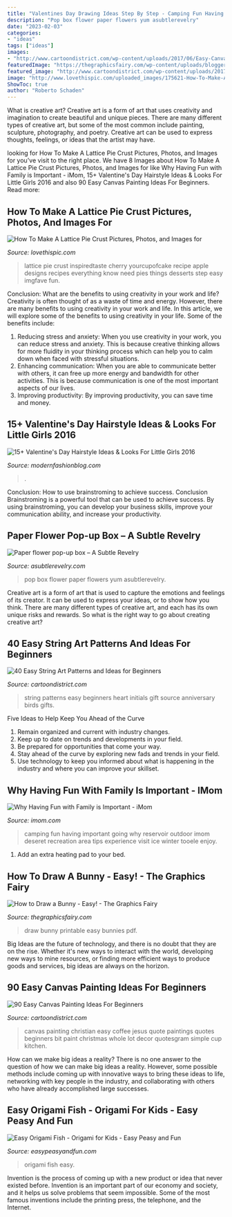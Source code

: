 ```yaml
---
title: "Valentines Day Drawing Ideas Step By Step - Camping Fun Having Important Going Why Reservoir Outdoor Imom Deseret Recreation Area Tips Experience Visit Ice Winter Tooele Enjoy"
description: "Pop box flower paper flowers yum asubtlerevelry"
date: "2023-02-03"
categories:
- "ideas"
tags: ["ideas"]
images:
- "http://www.cartoondistrict.com/wp-content/uploads/2017/06/Easy-Canvas-Painting-Ideas-For-Beginners18-1.jpg"
featuredImage: "https://thegraphicsfairy.com/wp-content/uploads/blogger/_CarNcodpCMA/TUmkfMJK_GI/AAAAAAAAKq8/7KdzifFcpzE/s1600/printable-bunnies.jpg"
featured_image: "http://www.cartoondistrict.com/wp-content/uploads/2017/12/Easy-String-Art-Patterns-and-Ideas-for-Beginners27.jpg"
image: "http://www.lovethispic.com/uploaded_images/175621-How-To-Make-A-Lattice-Pie-Crust.jpg"
ShowToc: true
author: "Roberto Schaden"
---
```



What is creative art?
Creative art is a form of art that uses creativity and imagination to create beautiful and unique pieces. There are many different types of creative art, but some of the most common include painting, sculpture, photography, and poetry. Creative art can be used to express thoughts, feelings, or ideas that the artist may have.

	

		
looking for How To Make A Lattice Pie Crust Pictures, Photos, and Images for you've visit to the right place. We have 8 Images about How To Make A Lattice Pie Crust Pictures, Photos, and Images for like Why Having Fun with Family is Important - iMom, 15+ Valentine&#039;s Day Hairstyle Ideas &amp; Looks For Little Girls 2016 and also 90 Easy Canvas Painting Ideas For Beginners. Read more:
		
    
## How To Make A Lattice Pie Crust Pictures, Photos, And Images For

<img loading=lazy src="http://www.lovethispic.com/uploaded_images/175621-How-To-Make-A-Lattice-Pie-Crust.jpg" onerror="this.onerror=null;this.src='https://tse3.mm.bing.net/th?id=OIP.Et-2-B1fQlUuF3ShFf4e5gHaOG&amp;pid=15.1';" alt="How To Make A Lattice Pie Crust Pictures, Photos, and Images for">

_Source: lovethispic.com_

>lattice pie crust inspiredtaste cherry yourcupofcake recipe apple designs recipes everything know need pies things desserts step easy imgfave fun. 

	

Conclusion: What are the benefits to using creativity in your work and life?
Creativity is often thought of as a waste of time and energy. However, there are many benefits to using creativity in your work and life. In this article, we will explore some of the benefits to using creativity in your life. Some of the benefits include: 
1) Reducing stress and anxiety: When you use creativity in your work, you can reduce stress and anxiety. This is because creative thinking allows for more fluidity in your thinking process which can help you to calm down when faced with stressful situations. 
2) Enhancing communication: When you are able to communicate better with others, it can free up more energy and bandwidth for other activities. This is because communication is one of the most important aspects of our lives. 
3) Improving productivity: By improving productivity, you can save time and money.

    
## 15+ Valentine&#039;s Day Hairstyle Ideas &amp; Looks For Little Girls 2016

<img loading=lazy src="https://modernfashionblog.com/wp-content/uploads/2016/02/15-Valentines-Day-Hairstyle-Ideas-Looks-For-Little-Girls-2016-5.jpg" onerror="this.onerror=null;this.src='https://tse3.mm.bing.net/th?id=OIP.GKexbUIQ02vEq83DYPyZLAHaLH&amp;pid=15.1';" alt="15+ Valentine&#039;s Day Hairstyle Ideas &amp; Looks For Little Girls 2016">

_Source: modernfashionblog.com_

>. 

	

Conclusion: How to use brainstroming to achieve success.
Conclusion
Brainstroming is a powerful tool that can be used to achieve success. By using brainstroming, you can develop your business skills, improve your communication ability, and increase your productivity.

    
## Paper Flower Pop-up Box – A Subtle Revelry

<img loading=lazy src="https://asubtlerevelry.com/wp-content/uploads/2015/02/pop-up-flowers.jpg" onerror="this.onerror=null;this.src='https://tse4.mm.bing.net/th?id=OIP.qzsJpbpFQlh_YL5JVFuGQAHaLG&amp;pid=15.1';" alt="Paper flower pop-up box – A Subtle Revelry">

_Source: asubtlerevelry.com_

>pop box flower paper flowers yum asubtlerevelry. 

	

Creative art is a form of art that is used to capture the emotions and feelings of its creator. It can be used to express your ideas, or to show how you think. There are many different types of creative art, and each has its own unique risks and rewards. So what is the right way to go about creating creative art?

    
## 40 Easy String Art Patterns And Ideas For Beginners

<img loading=lazy src="http://www.cartoondistrict.com/wp-content/uploads/2017/12/Easy-String-Art-Patterns-and-Ideas-for-Beginners27.jpg" onerror="this.onerror=null;this.src='https://tse4.mm.bing.net/th?id=OIP.P_46LGpXH9rgS987OnjJIwHaJ4&amp;pid=15.1';" alt="40 Easy String Art Patterns and Ideas for Beginners">

_Source: cartoondistrict.com_

>string patterns easy beginners heart initials gift source anniversary birds gifts. 

	

Five Ideas to Help Keep You Ahead of the Curve
1. Remain organized and current with industry changes.
2. Keep up to date on trends and developments in your field.
3. Be prepared for opportunities that come your way.
4. Stay ahead of the curve by exploring new fads and trends in your field.
5. Use technology to keep you informed about what is happening in the industry and where you can improve your skillset.

    
## Why Having Fun With Family Is Important - IMom

<img loading=lazy src="https://www.imom.com/wp-content/uploads/2014/06/having-fun-with-family-is-important.jpg" onerror="this.onerror=null;this.src='https://tse3.mm.bing.net/th?id=OIP.lpiaNMt5W24xhwCm7mXLqgHaDt&amp;pid=15.1';" alt="Why Having Fun with Family is Important - iMom">

_Source: imom.com_

>camping fun having important going why reservoir outdoor imom deseret recreation area tips experience visit ice winter tooele enjoy. 

	

1. Add an extra heating pad to your bed.

    
## How To Draw A Bunny - Easy! - The Graphics Fairy

<img loading=lazy src="https://thegraphicsfairy.com/wp-content/uploads/blogger/_CarNcodpCMA/TUmkfMJK_GI/AAAAAAAAKq8/7KdzifFcpzE/s1600/printable-bunnies.jpg" onerror="this.onerror=null;this.src='https://tse3.mm.bing.net/th?id=OIP.stWL2bAK9mDUCt5K5K7MNQHaFG&amp;pid=15.1';" alt="How to Draw a Bunny - Easy! - The Graphics Fairy">

_Source: thegraphicsfairy.com_

>draw bunny printable easy bunnies pdf. 

	

Big Ideas are the future of technology, and there is no doubt that they are on the rise. Whether it's new ways to interact with the world, developing new ways to mine resources, or finding more efficient ways to produce goods and services, big ideas are always on the horizon. 

    
## 90 Easy Canvas Painting Ideas For Beginners

<img loading=lazy src="http://www.cartoondistrict.com/wp-content/uploads/2017/06/Easy-Canvas-Painting-Ideas-For-Beginners18-1.jpg" onerror="this.onerror=null;this.src='https://tse3.mm.bing.net/th?id=OIP.Yiii7_mrYuz84EwP6aw7jwHaJ4&amp;pid=15.1';" alt="90 Easy Canvas Painting Ideas For Beginners">

_Source: cartoondistrict.com_

>canvas painting christian easy coffee jesus quote paintings quotes beginners bit paint christmas whole lot decor quotesgram simple cup kitchen. 

	

How can we make big ideas a reality?
There is no one answer to the question of how we can make big ideas a reality. However, some possible methods include coming up with innovative ways to bring these ideas to life, networking with key people in the industry, and collaborating with others who have already accomplished large successes.

    
## Easy Origami Fish - Origami For Kids - Easy Peasy And Fun

<img loading=lazy src="https://www.easypeasyandfun.com/wp-content/uploads/2015/09/Origami-for-Kids.jpg" onerror="this.onerror=null;this.src='https://tse4.mm.bing.net/th?id=OIP.lIcvRtcHLPscVFvbuA9PSQHaFS&amp;pid=15.1';" alt="Easy Origami Fish - Origami for Kids - Easy Peasy and Fun">

_Source: easypeasyandfun.com_

>origami fish easy. 

	

Invention is the process of coming up with a new product or idea that never existed before. Invention is an important part of our economy and society, and it helps us solve problems that seem impossible. Some of the most famous inventions include the printing press, the telephone, and the Internet.

